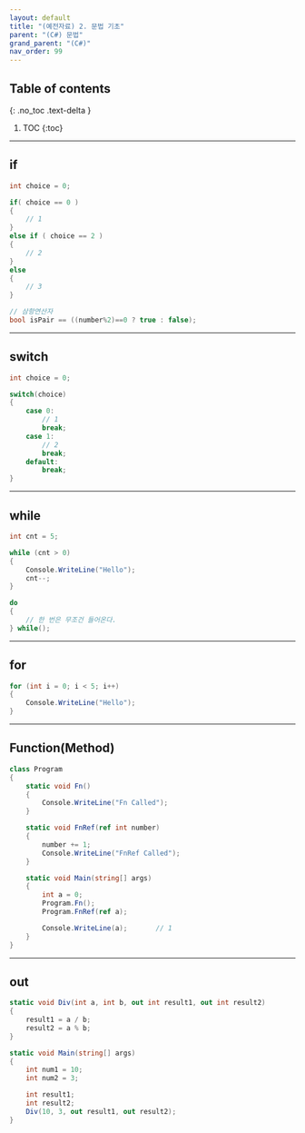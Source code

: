 ```yaml
---
layout: default
title: "(예전자료) 2. 문법 기초"
parent: "(C#) 문법"
grand_parent: "(C#)"
nav_order: 99
---
```


## Table of contents
{: .no_toc .text-delta }

1. TOC
{:toc}

---

## if

```csharp
int choice = 0;

if( choice == 0 )
{
    // 1
}
else if ( choice == 2 )
{
    // 2
}
else
{
    // 3
}
```

```csharp
// 삼항연산자
bool isPair == ((number%2)==0 ? true : false);
```

---

## switch

```csharp
int choice = 0;

switch(choice)
{
    case 0:
        // 1
        break;
    case 1:
        // 2
        break;
    default:
        break;
}
```

---

## while

```csharp
int cnt = 5;

while (cnt > 0)
{
    Console.WriteLine("Hello");
    cnt--;
}
```

```csharp
do
{
    // 한 번은 무조건 들어온다.
} while();
```

---

## for

```csharp
for (int i = 0; i < 5; i++)
{
    Console.WriteLine("Hello");
}
```

---

## Function(Method)

```csharp
class Program
{
    static void Fn()
    {
        Console.WriteLine("Fn Called");
    }

    static void FnRef(ref int number)
    {
        number += 1;
        Console.WriteLine("FnRef Called");
    }

    static void Main(string[] args)
    {
        int a = 0;
        Program.Fn();
        Program.FnRef(ref a);

        Console.WriteLine(a);       // 1
    }
}
```

---

## out

```csharp
static void Div(int a, int b, out int result1, out int result2)
{
    result1 = a / b;
    result2 = a % b;
}

static void Main(string[] args)
{
    int num1 = 10;
    int num2 = 3;

    int result1;
    int result2;
    Div(10, 3, out result1, out result2);
}
```
